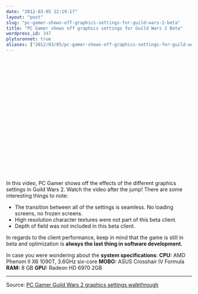 ```yaml
---
date: "2012-03-05 22:19:17"
layout: "post"
slug: "pc-gamer-shows-off-graphics-settings-for-guild-wars-2-beta"
title: "PC Gamer shows off graphics settings for Guild Wars 2 Beta"
wordpress_id: 347
plyturonnet: true
aliases: ["2012/03/05/pc-gamer-shows-off-graphics-settings-for-guild-wars-2-beta/"]
---
```


<object width="560" height="315">
  <param name="movie" value="http://www.youtube.com/v/KocXN1xDA8A?version=3&hl=en_US">
  <param name="allowFullScreen" value="true">
  <param name="allowscriptaccess" value="always">
  <embed src="http://www.youtube.com/v/KocXN1xDA8A?version=3&hl=en_US" type="application/x-shockwave-flash" width="560" height="315" allowscriptaccess="always" allowfullscreen="true">
</object>

In this video, PC Gamer shows off the effects of the different graphics settings in Guild Wars 2. Watch the video after the jump! 
There are some interesting things to note:
	
  * The transition between all of the settings is seamless. No loading screens, no frozen screens.
  * High resolution character textures were not part of this beta client.
  * Depth of field was not included in this beta client.

In regards to the client performance, keep in mind that the game is still in beta and optimization is **always the last thing in software development**. 



In case you were wondering about the **system specifications**:
**CPU:** AMD Phenom II X6 1090T, 3.6GHz six-core
**MOBO:** ASUS Crosshair IV Formula
**RAM:** 8 GB
**GPU:** Radeon HD 6970 2GB


* * *


Source: [PC Gamer Guild Wars 2 graphics settings walkthrough](http://www.pcgamer.com/previews/guild-wars-2-graphics-settings-walkthrough/)
